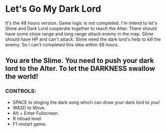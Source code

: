 # Let's Go My Dark Lord

It's the 48 hours version. Game logic is not completed. I'm intend to let's Slime and Dark Lord cooperate together to reach the Alter. There should have some close range and long range attack enemy in the map.  Slime should have HP and can't attack. Slime need the dark lord's help to kill the enemy. So I can't completed this idea within 48 hours.

## You are the Slime. You need to push your dark lord to the Alter. To let the DARKNESS swallow the world!

### CONTROLS:

* SPACE to singing the dark song which can draw your dark lord to you!
* WASD to Move.
* Alt + Enter  Fullscreen.
* R reload level
* F1 restart game.
